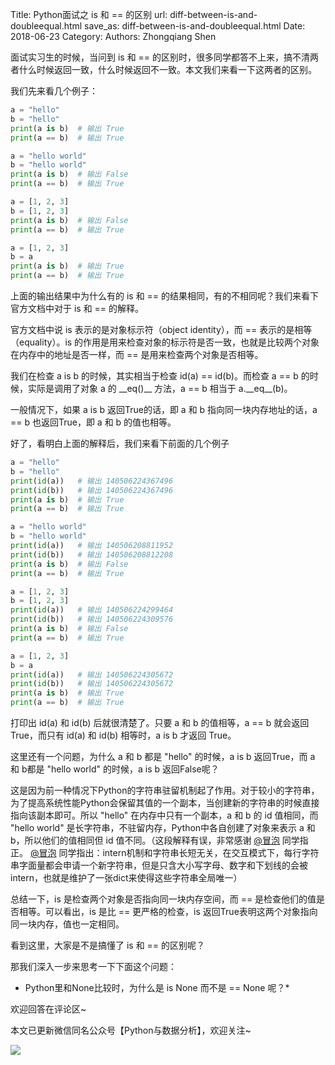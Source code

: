Title: Python面试之 is 和 == 的区别
url: diff-between-is-and-doubleequal.html
save_as: diff-between-is-and-doubleequal.html
Date: 2018-06-23
Category:
Authors: Zhongqiang Shen

面试实习生的时候，当问到 is 和 == 的区别时，很多同学都答不上来，搞不清两者什么时候返回一致，什么时候返回不一致。本文我们来看一下这两者的区别。

我们先来看几个例子：

```python
a = "hello"
b = "hello"
print(a is b)  # 输出 True 
print(a == b)  # 输出 True

a = "hello world"
b = "hello world"
print(a is b)  # 输出 False
print(a == b)  # 输出 True 

a = [1, 2, 3]
b = [1, 2, 3]
print(a is b)  # 输出 False
print(a == b)  # 输出 True 

a = [1, 2, 3]
b = a
print(a is b)  # 输出 True 
print(a == b)  # 输出 True 

```

上面的输出结果中为什么有的 is 和 == 的结果相同，有的不相同呢？我们来看下官方文档中对于 is 和 == 的解释。

官方文档中说 is 表示的是对象标示符（object identity），而 == 表示的是相等（equality）。is 的作用是用来检查对象的标示符是否一致，也就是比较两个对象在内存中的地址是否一样，而 == 是用来检查两个对象是否相等。

我们在检查 a is b 的时候，其实相当于检查 id(a) == id(b)。而检查 a == b 的时候，实际是调用了对象 a 的 \_\_eq()\_\_ 方法，a == b 相当于 a.\_\_eq\_\_(b)。

一般情况下，如果 a is b 返回True的话，即 a 和 b 指向同一块内存地址的话，a == b 也返回True，即 a 和 b 的值也相等。




好了，看明白上面的解释后，我们来看下前面的几个例子

```python
a = "hello"
b = "hello"
print(id(a))   # 输出 140506224367496
print(id(b))   # 输出 140506224367496
print(a is b)  # 输出 True 
print(a == b)  # 输出 True

a = "hello world"
b = "hello world"
print(id(a))   # 输出 140506208811952
print(id(b))   # 输出 140506208812208
print(a is b)  # 输出 False
print(a == b)  # 输出 True 

a = [1, 2, 3]
b = [1, 2, 3]
print(id(a))   # 输出 140506224299464
print(id(b))   # 输出 140506224309576
print(a is b)  # 输出 False
print(a == b)  # 输出 True 

a = [1, 2, 3]
b = a
print(id(a))   # 输出 140506224305672
print(id(b))   # 输出 140506224305672
print(a is b)  # 输出 True 
print(a == b)  # 输出 True 

```

打印出 id(a) 和 id(b) 后就很清楚了。只要 a 和 b 的值相等，a == b 就会返回True，而只有 id(a) 和 id(b) 相等时，a is b 才返回 True。

这里还有一个问题，为什么 a 和 b 都是 "hello" 的时候，a is b 返回True，而 a 和 b都是 "hello world" 的时候，a is b 返回False呢？

这是因为前一种情况下Python的字符串驻留机制起了作用。对于较小的字符串，为了提高系统性能Python会保留其值的一个副本，当创建新的字符串的时候直接指向该副本即可。所以 "hello" 在内存中只有一个副本，a 和 b 的 id 值相同，而 "hello world" 是长字符串，不驻留内存，Python中各自创建了对象来表示 a 和 b，所以他们的值相同但 id 值不同。（这段解释有误，非常感谢 [@冒泡](http://www.zhihu.com/people/421ae9014cf4b66993c52d390e505440) 同学指正。 [@冒泡](http://www.zhihu.com/people/421ae9014cf4b66993c52d390e505440) 同学指出：intern机制和字符串长短无关，在交互模式下，每行字符串字面量都会申请一个新字符串，但是只含大小写字母、数字和下划线的会被intern，也就是维护了一张dict来使得这些字符串全局唯一）




总结一下，is 是检查两个对象是否指向同一块内存空间，而 == 是检查他们的值是否相等。可以看出，is 是比 == 更严格的检查，is 返回True表明这两个对象指向同一块内存，值也一定相同。




看到这里，大家是不是搞懂了 is 和 == 的区别呢？

那我们深入一步来思考一下下面这个问题：

*  Python里和None比较时，为什么是 is None 而不是 == None 呢？*




欢迎回答在评论区~




本文已更新微信同名公众号【Python与数据分析】，欢迎关注~

![]({static}/images/v2-e9b0b9b9584ccdd3ff4c96b7ecfd8a56_r.jpg)



